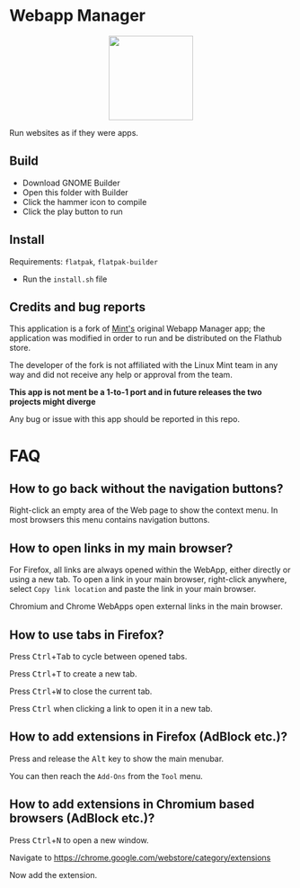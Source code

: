 # Webapp Manager

<p align="center">
  <img width="150" src="https://raw.githubusercontent.com/mijorus/webapp-manager/master/data/icons/hicolor/scalable/apps/it.mijorus.webappmanager.svg">
</p>

Run websites as if they were apps.

## Build

- Download GNOME Builder
- Open this folder with Builder
- Click the hammer icon to compile
- Click the play button to run

## Install

Requirements: `flatpak`, `flatpak-builder`

- Run the `install.sh` file


## Credits and bug reports
This application is a fork of [Mint's](https://github.com/linuxmint/webapp-manager) original Webapp Manager app; the application was modified in order to run and be distributed on the Flathub store.

The developer of the fork is not affiliated with the Linux Mint team in any way and did not receive any help or approval from the team.

**This app is not ment be a 1-to-1 port and in future releases the two projects might diverge**

Any bug or issue with this app should be reported in this repo.

FAQ
===

How to go back without the navigation buttons?
----------------------------------------------

Right-click an empty area of the Web page to show the context menu. In most browsers this menu contains navigation buttons.

How to open links in my main browser?
-------------------------------------

For Firefox, all links are always opened within the WebApp, either directly or using a new tab.
To open a link in your main browser, right-click anywhere, select `Copy link location` and paste the link in your main browser. 

Chromium and Chrome WebApps open external links in the main browser.

How to use tabs in Firefox?
---------------------------

Press <kbd>Ctrl</kbd>+<kbd>Tab</kbd> to cycle between opened tabs.

Press <kbd>Ctrl</kbd>+<kbd>T</kbd> to create a new tab.

Press <kbd>Ctrl</kbd>+<kbd>W</kbd> to close the current tab.

Press <kbd>Ctrl</kbd> when clicking a link to open it in a new tab.

How to add extensions in Firefox (AdBlock etc.)?
------------------------------------------------

Press and release the <kbd>Alt</kbd> key to show the main menubar.

You can then reach the `Add-Ons` from the `Tool` menu.

How to add extensions in Chromium based browsers (AdBlock etc.)?
----------------------------------------------------------------

Press <kbd>Ctrl</kbd>+<kbd>N</kbd> to open a new window.

Navigate to https://chrome.google.com/webstore/category/extensions

Now add the extension.
